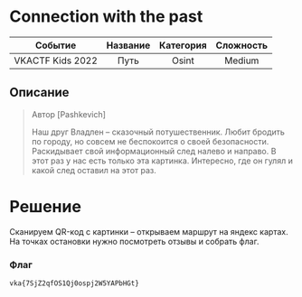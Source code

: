 # Connection with the past

| Cобытие       | Название       | Категория | Сложность |
|:-------------:|:-------------: |:---------:|:---------:|
| VKAСTF Kids 2022 | Путь | Osint | Medium |

## Описание

>Автор [Pashkevich]
>
>Наш друг Владлен – сказочный потушественник. Любит бродить по городу, но совсем не беспокоится о своей безопасности. Раскидывает свой информационный след налево и направо. 
В этот раз у нас есть только эта картинка. Интересно, где он гулял и какой след оставил на этот раз.

# Решение

Сканируем QR-код с картинки – открываем маршрут на яндекс картах. На точках остановки нужно посмотреть отзывы и собрать флаг.

### Флаг
```
vka{7SjZ2qfOS1Qj0ospj2W5YAPbHGt}
```
